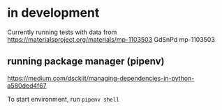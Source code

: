 # in development

Currently running tests with data from https://materialsproject.org/materials/mp-1103503
GdSnPd
mp-1103503

## running package manager (pipenv)
https://medium.com/dsckiit/managing-dependencies-in-python-a580ded4f67

To start environment, run `pipenv shell`

